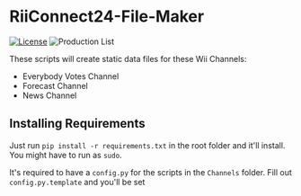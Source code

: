 # RiiConnect24-File-Maker
[![License](https://img.shields.io/github/license/riiconnect24/file-maker.svg?style=flat-square)](http://www.gnu.org/licenses/agpl-3.0)
![Production List](https://img.shields.io/discord/206934458954153984.svg?style=flat-square)

These scripts will create static data files for these Wii Channels:

- Everybody Votes Channel
- Forecast Channel
- News Channel

## Installing Requirements

Just run `pip install -r requirements.txt` in the root folder and it'll install. You might have to run as `sudo`.

It's required to have a `config.py` for the scripts in the `Channels` folder. Fill out `config.py.template` and you'll be set
